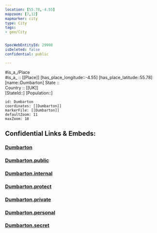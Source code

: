 ```yaml
---
location: [55.78,-4.55] 
mapzoom: [7,12] 
mapmarker: city 
type: City
tags:
- geo/City


SpocWebEntityId: 29908
isDeleted: false
confidential: public

---
```

#is_a_/Place  
#is_a_ :: [[Place]] 
[has_place_longitude::-4.55] 
[has_place_latitude::55.78] 
[name::Dumbarton] 
State ::  
Country :: [[UK]]  
[StateId::] 
[Population::] 



```leaflet
id: Dumbarton
coordinates: [[Dumbarton]] 
markerFile: [[Dumbarton]] 
defaultZoom: 11 
maxZoom: 18
```


## Confidential Links & Embeds: 

### [Dumbarton](/_Standards/Earth/Continent/Europe/Europe~North/UK/Scotland/counties~Scotland/Renfrewshire/cities~Renfrewshire/Dumbarton.md) 

### [Dumbarton.public](/_public/Earth/Continent/Europe/Europe~North/UK/Scotland/counties~Scotland/Renfrewshire/cities~Renfrewshire/Dumbarton.public.md) 

### [Dumbarton.internal](/_internal/Earth/Continent/Europe/Europe~North/UK/Scotland/counties~Scotland/Renfrewshire/cities~Renfrewshire/Dumbarton.internal.md) 

### [Dumbarton.protect](/_protect/Earth/Continent/Europe/Europe~North/UK/Scotland/counties~Scotland/Renfrewshire/cities~Renfrewshire/Dumbarton.protect.md) 

### [Dumbarton.private](/_private/Earth/Continent/Europe/Europe~North/UK/Scotland/counties~Scotland/Renfrewshire/cities~Renfrewshire/Dumbarton.private.md) 

### [Dumbarton.personal](/_personal/Earth/Continent/Europe/Europe~North/UK/Scotland/counties~Scotland/Renfrewshire/cities~Renfrewshire/Dumbarton.personal.md) 

### [Dumbarton.secret](/_secret/Earth/Continent/Europe/Europe~North/UK/Scotland/counties~Scotland/Renfrewshire/cities~Renfrewshire/Dumbarton.secret.md)

